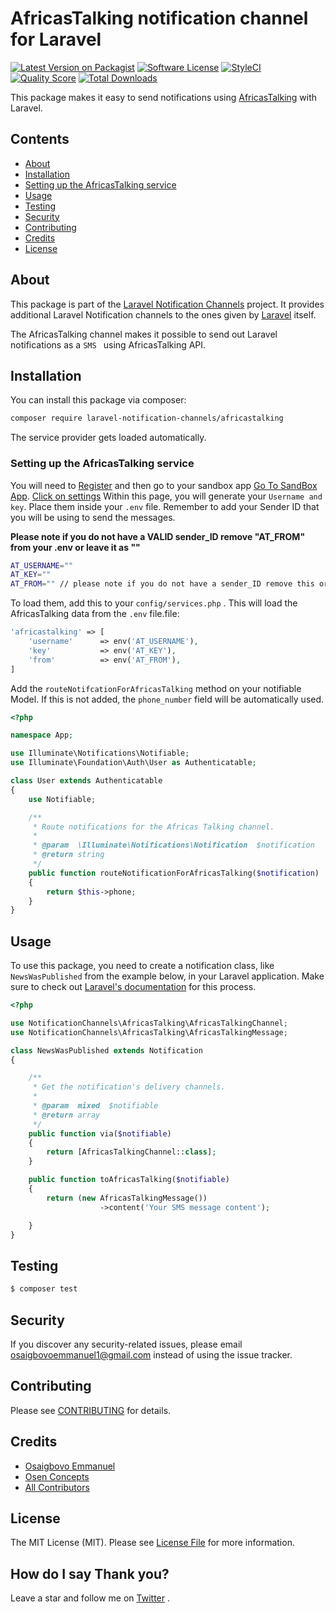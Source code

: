 # AfricasTalking notification channel for Laravel

[![Latest Version on Packagist](https://img.shields.io/packagist/v/laravel-notification-channels/africastalking.svg?style=flat-square)](https://packagist.org/packages/laravel-notification-channels/africastalking)
[![Software License](https://img.shields.io/badge/license-MIT-brightgreen.svg?style=flat-square)](LICENSE.md)
[![StyleCI](https://styleci.io/repos/247548130/shield)](https://styleci.io/repos/209406724)
[![Quality Score](https://img.shields.io/scrutinizer/g/laravel-notification-channels/africastalking.svg?style=flat-square)](https://scrutinizer-ci.com/g/laravel-notification-channels/africastalking)
[![Total Downloads](https://img.shields.io/packagist/dt/laravel-notification-channels/africastalking.svg?style=flat-square)](https://packagist.org/packages/laravel-notification-channels/africastalking)

This package makes it easy to send notifications using [AfricasTalking](https://build.at-labs.io/docs/sms%2Fsending) with Laravel.

## Contents

- [About](#about)
- [Installation](#installation)
- [Setting up the AfricasTalking service](#setting-up-the-africastalking-service)
- [Usage](#usage)
- [Testing](#testing)
- [Security](#security)
- [Contributing](#contributing)
- [Credits](#credits)
- [License](#license)

## About

This package is part of the [Laravel Notification Channels](http://laravel-notification-channels.com/) project. It provides additional Laravel Notification channels to the ones given by [Laravel](https://laravel.com/docs/master/notifications) itself.

The AfricasTalking channel makes it possible to send out Laravel notifications as a `SMS ` using AfricasTalking API.

## Installation

You can install this package via composer:

``` bash
composer require laravel-notification-channels/africastalking
```

The service provider gets loaded automatically.

### Setting up the AfricasTalking service

You will need to [Register](https://account.africastalking.com/auth/register/) and then go to your sandbox app [Go To SandBox App](https://account.africastalking.com/apps/sandbox). [Click on settings](https://account.africastalking.com/apps/sandbox/settings/key) Within this page, you will generate your `Username and key`. Place them inside your `.env` file. Remember to add your Sender ID that you will be using to send the messages. 

**Please note if you do not have a VALID sender_ID remove "AT_FROM" from your .env or leave it as ""**


```bash
AT_USERNAME=""
AT_KEY=""
AT_FROM="" // please note if you do not have a sender_ID remove this or leave it as ""
```

To load them, add this to your `config/services.php` . This will load the AfricasTalking  data from the `.env` file.file:

```php
'africastalking' => [
    'username'      => env('AT_USERNAME'),
    'key'           => env('AT_KEY'),
    'from'          => env('AT_FROM'),
]
```

Add the `routeNotifcationForAfricasTalking` method on your notifiable Model. If this is not added,
the `phone_number` field will be automatically used.  

```php
<?php

namespace App;

use Illuminate\Notifications\Notifiable;
use Illuminate\Foundation\Auth\User as Authenticatable;

class User extends Authenticatable
{
    use Notifiable;

    /**
     * Route notifications for the Africas Talking channel.
     *
     * @param  \Illuminate\Notifications\Notification  $notification
     * @return string
     */
    public function routeNotificationForAfricasTalking($notification)
    {
        return $this->phone;
    }
}
```


## Usage


To use this package, you need to create a notification class, like `NewsWasPublished` from the example below, in your Laravel application. Make sure to check out [Laravel's documentation](https://laravel.com/docs/master/notifications) for this process.


```php
<?php

use NotificationChannels\AfricasTalking\AfricasTalkingChannel;
use NotificationChannels\AfricasTalking\AfricasTalkingMessage;

class NewsWasPublished extends Notification
{

    /**
     * Get the notification's delivery channels.
     *
     * @param  mixed  $notifiable
     * @return array
     */
    public function via($notifiable)
    {
        return [AfricasTalkingChannel::class];
    }

    public function toAfricasTalking($notifiable)
    {
		return (new AfricasTalkingMessage())
                    ->content('Your SMS message content');

    }
}
```


## Testing

``` bash
$ composer test
```

## Security

If you discover any security-related issues, please email osaigbovoemmanuel1@gmail.com instead of using the issue tracker.

## Contributing

Please see [CONTRIBUTING](CONTRIBUTING.md) for details.

## Credits

- [Osaigbovo Emmanuel](https://github.com/ossycodes)
- [Osen Concepts](https://github.com/osenco)
- [All Contributors](../../contributors)

## License

The MIT License (MIT). Please see [License File](LICENSE.md) for more information.

## How do I say Thank you?

Leave a star and follow me on [Twitter](https://twitter.com/ossycodes) .
